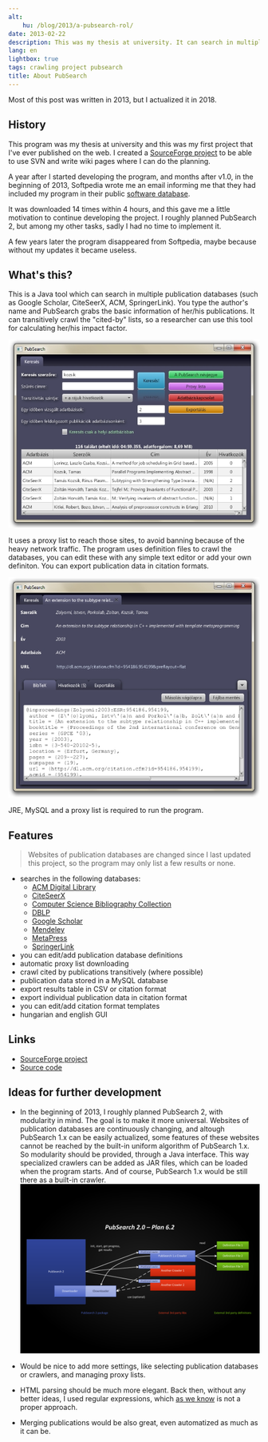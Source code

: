```yaml
---
alt:
    hu: /blog/2013/a-pubsearch-rol/
date: 2013-02-22
description: This was my thesis at university. It can search in multiple publication databases and crawl citations too. In 2013, it was picked by Softpedia.
lang: en
lightbox: true
tags: crawling project pubsearch
title: About PubSearch
---
```


Most of this post was written in 2013, but I actualized it in 2018.

## History

This program was my thesis at university and this was my first project that I've ever published on the web. I created a [SourceForge project][sourceforge] to be able to use SVN and write wiki pages where I can do the planning.

A year after I started developing the program, and months after v1.0, in the beginning of 2013, Softpedia wrote me an email informing me that they had included my program in their public [software database][softpedia].

It was downloaded 14 times within 4 hours, and this gave me a little motivation to continue developing the project. I roughly planned PubSearch 2, but among my other tasks, sadly I had no time to implement it.

A few years later the program disappeared from Softpedia, maybe because without my updates it became useless.

## What's this?

This is a Java tool which can search in multiple publication databases (such as Google Scholar, CiteSeerX, ACM, SpringerLink). You type the author's name and PubSearch grabs the basic information of her/his publications. It can transitively crawl the "cited-by" lists, so a researcher can use this tool for calculating her/his impact factor.

[![PubSearch search results](/assets/pubsearch/screenshot-3-new.jpg)](/assets/pubsearch/screenshot-3-new.jpg)

It uses a proxy list to reach those sites, to avoid banning because of the heavy network traffic. The program uses definition files to crawl the databases, you can edit these with any simple text editor or add your own definiton. You can export publication data in citation formats.

[![PubSearch BibTeX](/assets/pubsearch/pubtab-bibtex.jpg)](/assets/pubsearch/pubtab-bibtex.jpg)

JRE, MySQL and a proxy list is required to run the program.

## Features

> Websites of publication databases are changed since I last updated this project, so the program may only list a few results or none.

-   searches in the following databases:
    -   [ACM Digital Library](https://dl.acm.org/)
    -   [CiteSeerX](http://citeseerx.ist.psu.edu/)
    -   [Computer Science Bibliography Collection](https://liinwww.ira.uka.de/bibliography/)
    -   [DBLP](https://dblp.uni-trier.de/)
    -   [Google Scholar](https://scholar.google.com/)
    -   [Mendeley](https://www.mendeley.com/)
    -   [MetaPress](http://www.metapress.com/)
    -   [SpringerLink](https://link.springer.com/)
-   you can edit/add publication database definitions
-   automatic proxy list downloading
-   crawl cited by publications transitively (where possible)
-   publication data stored in a MySQL database
-   export results table in CSV or citation format
-   export individual publication data in citation format
-   you can edit/add citation format templates
-   hungarian and english GUI

## Links

-   [SourceForge project](https://sourceforge.net/projects/pubsearch/)
-   [Source code](https://github.com/juzraai/PubSearch)

## Ideas for further development

-   In the beginning of 2013, I roughly planned PubSearch 2, with modularity in mind. The goal is to make it more universal. Websites of publication databases are continuously changing, and altough PubSearch 1.x can be easily actualized, some features of these websites cannot be reached by the built-in uniform algorithm of PubSearch 1.x. So modularity should be provided, through a Java interface. This way specialized crawlers can be added as JAR files, which can be loaded when the program starts. And of course, PubSearch 1.x would be still there as a built-in crawler.
    [![PubSearch 2 plan](/assets/pubsearch/v6-structure-logi.png)](/assets/pubsearch/v6-structure-logi.png)

-   Would be nice to add more settings, like selecting publication databases or crawlers, and managing proxy lists.
-   HTML parsing should be much more elegant. Back then, without any better ideas, I used regular expressions, which [as we know][html-regex] is not a proper approach.
-   Merging publications would be also great, even automatized as much as it can be.

[html-regex]: https://stackoverflow.com/a/1732454/2418224
[softpedia]: http://www.softpedia.com/get/Internet/Servers/Database-Utils/PubSearch.shtml
[sourceforge]: http://pubsearch.sf.net/
